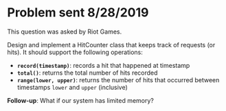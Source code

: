 # Problem sent 8/28/2019

This question was asked by Riot Games.

Design and implement a HitCounter class that keeps track of requests (or hits). It should support the following operations:

- **`record(timestamp)`**: records a hit that happened at timestamp
- **`total()`**: returns the total number of hits recorded
- **`range(lower, upper)`**: returns the number of hits that occurred between timestamps `lower` and `upper` (inclusive)

**Follow-up**: What if our system has limited memory?
